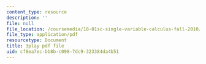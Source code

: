 ```yaml
---
content_type: resource
description: ''
file: null
file_location: /coursemedia/18-01sc-single-variable-calculus-fall-2010/cf8ea7ecbb8bc0987dc9323384da4b51_wOHrNt9ScYs.pdf
file_type: application/pdf
resourcetype: Document
title: 3play pdf file
uid: cf8ea7ec-bb8b-c098-7dc9-323384da4b51
---
```

